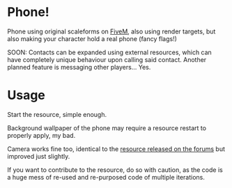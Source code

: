 # Phone!
Phone using original scaleforms on [FiveM](https://github.com/citizenfx/fivem), also using render targets, but also making your character hold a real phone (fancy flags!)

SOON: Contacts can be expanded using external resources, which can have completely unique behaviour upon calling said contact. Another planned feature is messaging other players... Yes.

# Usage
Start the resource, simple enough.

Background wallpaper of the phone may require a resource restart to properly apply, my bad.

Camera works fine too, identical to the [resource released on the forums](https://forum.fivem.net/t/release-cellphone-camera/43599) but improved just slightly.

If you want to contribute to the resource, do so with caution, as the code is a huge mess of re-used and re-purposed code of multiple iterations.
